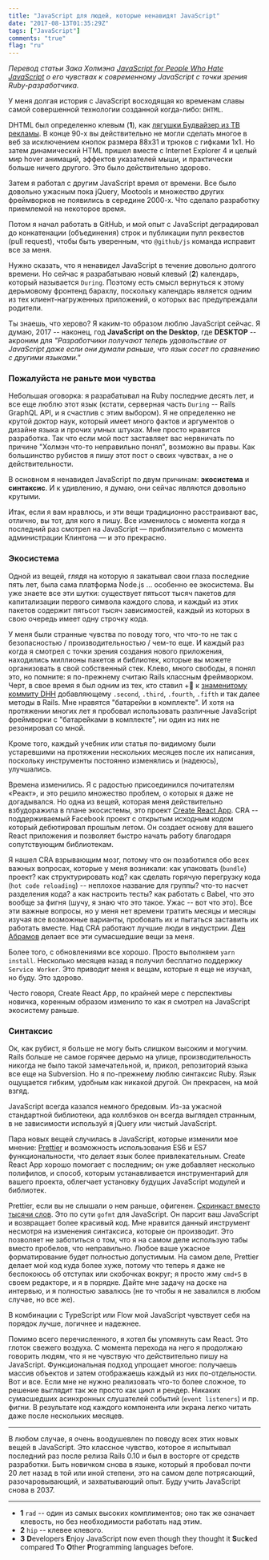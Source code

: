 ```yaml
---
title: "JavaScript для людей, которые ненавидят JavaScript"
date: "2017-08-13T01:35:29Z"
tags: ["JavaScript"]
comments: "true"
flag: "ru"
---
```


_Перевод статьи Зака Холмэна [JavaScript for People
Who Hate JavaScript](https://zachholman.com/posts/javacript-haters) о его чувствах к
современному JavaScript с точки зрения Ruby-разработчика._

<!--more-->

У меня долгая история с JavaScript восходящая ко временам славы самой совершенной технологии созданной когда-либо: `DHTML`.

DHTML был определенно клевым (**1**), как [лягушки Будвайзер из ТВ рекламы](https://en.wikipedia.org/wiki/Budweiser_Frogs).
В конце 90-х вы действительно не могли сделать многое в веб за исключением кнопок размера 88x31 и
трюков с гифками 1x1. Но затем динамический HTML пришел вместе с Internet Explorer 4 и целый мир
hover анимаций, эффектов указателей мыши, и практически больше ничего другого.
Это было действительно здорово.

Затем я работал с другим JavaScript время от времени. Все было довольно ужасным пока jQuery,
Mootools и множество других фреймворков не появились в середине 2000-х. Что сделало разработку
приемлемой на некоторое время.

Потом я начал работать в GitHub, и мой опыт с JavaScript деградировал до конкатенации (объединения)
строк и публикации пулл реквестов (pull request), чтобы быть уверенным, что `@github/js` команда
исправит все за меня.

Нужно сказать, что я ненавидел JavaScript в течение довольно долгого времени. Но сейчас я разрабатываю
новый клевый (**2**) календарь, который называется `During`. Поэтому есть смысл вернуться к этому
дерьмовому фронтенд барахлу, поскольку календарь является одним из тех клиент-нагруженных приложений,
о которых вас предупреждали родители.

Ты знаешь, что херово? Я каким-то образом люблю JavaScript сейчас. Я думаю, 2017 -- наконец, год
**JavaScript on the Desktop**, где **DESKTOP** -- акроним для _"Разработчики получают теперь
удовольствие от JavaScript даже если они думали раньше, что язык сосет по сравнению с другими языками."_

### Пожалуйста не раньте мои чувства

Небольшая оговорка: я разрабатывал на Ruby последние десять лет, и все еще люблю этот язык (кстати,
серверная часть `During` -- Rails GraphQL API, и я счастлив с этим выбором). Я не определенно не
крутой доктор наук, который имеет много фактов и аргументов о дизайне языка и прочих умных штуках.
Мне просто нравится разработка. Так что если мой пост заставляет вас нервничать по причине
"Холмэн что-то неправильно понял", возможно вы правы. Как большинство рубистов я пишу этот пост о
своих чувствах, а не о действительности.

В основном я ненавидел JavaScript по двум причинам: **экосистема** и **синтаксис**.
И к удивлению, я думаю, они сейчас являются довольно крутыми.

Итак, если я вам нравлюсь, и эти вещи традиционно расстраивают вас, отлично, вы тот, для кого я пишу.
Все изменилось с момента когда я последний раз смотрел на JavaScript — приблизительно с момента
администрации Клинтона — и это прекрасно.

### Экосистема

Одной из вещей, глядя на которую я закатывал свои глаза последние пять лет, была сама платформа
Node.js … особенно ее экосистема. Вы уже знаете все эти шутки: существует пятьсот тысяч пакетов
для капитализации первого символа каждого слова, и каждый из этих пакетов содержит пятьсот тысяч
зависимостей, каждый из которых в свою очередь имеет одну строчку кода.

У меня были странные чувства по поводу того, что что-то не так с безопасностью / производительностью
/ чем-то еще. И каждый раз когда я смотрел с точки зрения создания нового приложения, находились
миллионы пакетов и библиотек, которые вы можете организовать в свой собственный стек.
Клево, много свободы, я понял это, но помните: я по-прежнему считаю Rails классным фреймворком.
Черт, в свое время я был одним из тех, кто ставил +💯 к [знаменитому коммиту DHH](https://github.com/rails/rails/commit/22af62cf486721ee2e45bb720c42ac2f4121faf4)
добавляющему `.second`, `.third`, `.fourth`, `.fifth` и так далее методы в Rails.
Мне нравятся "батарейки в комплекте". И хотя на протяжении многих лет я пробовал использовать
различные JavaScript фреймворки с "батарейками в комплекте", ни один из них не резонировал со мной.

Кроме того, каждый учебник или статья по-видимому были устаревшими на протяжении нескольких месяцев
после их написания, поскольку инструменты постоянно изменялись и (надеюсь), улучшались.

Времена изменились. Я с радостью присоединился почитателям «Реакт», и это решило множество проблем,
о которых я даже не догадывался. Но одна из вещей, которая меня действительно взбудоражила в плане
экосистемы, это проект [Create React App](https://github.com/facebookincubator/create-react-app).
CRA -- поддерживаемый Facebook проект с открытым исходным кодом который дебютировал прошлым летом.
Он создает основу для вашего React приложения и позволяет быстро начать работу благодаря
сопутствующим библиотекам.

Я нашел CRA взрывающим мозг, потому что он позаботился обо всех важных вопросах, которые у меня
возникали: как упаковать (`bundle`) проект? как структурировать код? как сделать горячую перегрузку
кода (`hot code reloading`) -- неплохое название для группы? что-то насчет разделения кода?
а как настроить тесты? как работать с Babel, что это вообще за фигня (шучу, я знаю что это такое.
Ужас -- вот что это). Все эти важные вопросы, но у меня нет времени тратить месяцы и месяцы изучая
все возможные варианты, пробовать их и пытаться заставить их работать вместе. Над CRA работают
лучшие люди в индустрии. [Ден Абрамов](https://twitter.com/dan_abramov) делает все эти сумасшедшие
вещи за меня.

Более того, с обновлениями все хорошо. Просто выполняем `yarn install`. Несколько месяцев назад
я получил бесплатно поддержку `Service Worker`. Это приводит меня к вещам, которые я еще не изучал,
но буду. Это здорово.

Често говоря, Create React App, по крайней мере с перспективы новичка, коренным образом изменило то
как я смотрел на JavaScript экосистему раньше.

### Синтаксис

Ок, как рубист, я больше не могу быть слишком высоким и могучим. Rails больше не самое горячее дерьмо
на улице, производительность никогда не было такой замечательной, и, прикол, репозиторий языка все
еще на Subversion. Но я по-прежнему люблю синтаксис Ruby. Язык ощущается гибким, удобным как
никакой другой. Он прекрасен, на мой взгяд.

JavaScript всегда казался немного бредовым. Из-за ужасной стандартной библиотеки, ада коллбэков он
всегда выглядел странным, в не зависимости используй я jQuery или чистый JavaScript.

Пара новых вещей случилась в JavaScript, которые изменили мое мнение: [Prettier](https://github.com/prettier/prettier)
и возможность использования ES6 и ES7 функциональности, что делает язык более привлекательным.
Create React App хорошо помогает с последним; он уже добавляет несколько полифилов, и способ, которым
устанавливается инструментарий для вашего проекта, облегчает установку будущих JavaScript модулей и библиотек.

Prettier, если вы не слышали о нем раньше, офигенен. [Скринкаст вместо тысячи слов](https://streamable.com/uk417).
Это по сути `gofmt` для JavaScript. Он парсит ваш JavaScript и возвращает более красивый код. Мне нравится
данный инструмент несмотря на изменения синтаксиса, которые он производит. Это позволяет не
заботиться о том, что я на самом деле использую табы вместо пробелов, что неправильно. Любое ваше
ужасное форматирование будет полностью допустимым. На самом деле, Prettier делает мой код куда более
хуже, потому что теперь я даже не беспокоюсь об отступах или скобочках вокруг; я просто жму `cmd+S`
в своем редакторе, и я в порядке. Дайте мне задачу на доске на интервью, и я полностью завалюсь
(не то чтобы я не завалился в любом случае, но все же).

В комбинации с TypeScript или Flow мой JavaScript чувствует себя на порядок лучше, логичнее и надежнее.

Помимо всего перечисленного, я хотел бы упомянуть сам React. Это глоток свежего воздуха.
С момента перехода на него я продолжаю говорить людям, что я не чувствую что действительно пишу на JavaScript.
Функциональная подход упрощает многое: получаешь массив объектов и затем отображаешь каждый из них по-отдельности.
Вот и все. Если мне не нужно реализовать что-то более сложное, то решение выглядит так же просто как цикл и рендер.
Никаких сумасшедших асинхронных слушателей событий (`event listeners`) и пр. фигни. В результате
код каждого компонента или экрана легко читать даже после нескольких месяцев.

----

В любом случае, я очень воодушевлен по поводу всех этих новых вещей в JavaScript. Это классное чувство,
которое я испытывал последний раз после релиза Rails 0.10 и был в восторге от средств разработки.
Быть новичком снова в языке, который я пробовал почти 20 лет назад в той или иной степени, это на
самом деле потрясающий, разочаровывающий, и захватывающий опыт. Буду учить JavaScript снова в 2037.

----

- **1** `rad` -- один из самых высоких комплиментов; оно так же означает клевость, но без необходимости работать над этим.
- **2** `hip` -- клевее клевого.
- **3** **D**evelopers **E**njoy JavaScript now even though they thought it **S**uc**k**ed compared **T**o **O**ther **P**rogramming languages before.